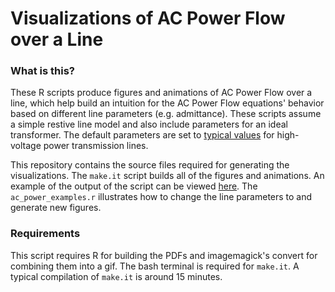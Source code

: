 Visualizations of AC Power Flow over a Line
=====

### What is this?
These R scripts produce figures and animations of AC Power Flow over a line, which help build an intuition for the AC Power Flow equations' behavior based on different line parameters (e.g. admittance).  These scripts assume a simple restive line model and also include parameters for an ideal transformer.  The default parameters are set to [typical values](https://books.google.com/books/about/Power_System_Stability_and_Control.html?id=2cbvyf8Ly4AC) for high-voltage power transmission lines.

This repository contains the source files required for generating the visualizations.  The `make.it` script builds all of the figures and animations.  An example of the output of the script can be viewed [here](https://imgur.com/a/vxK4nW6).  The `ac_power_examples.r` illustrates how to change the line parameters to and generate new figures.

### Requirements
This script requires R for building the PDFs and imagemagick's convert for combining them into a gif.  The bash terminal is required for `make.it`.  A typical compilation of `make.it` is around 15 minutes.
